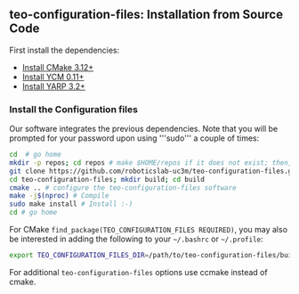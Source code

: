 ## teo-configuration-files: Installation from Source Code

First install the dependencies:

- [Install CMake 3.12+](https://github.com/roboticslab-uc3m/installation-guides/blob/master/install-cmake.md)
- [Install YCM 0.11+](https://github.com/roboticslab-uc3m/installation-guides/blob/master/install-ycm.md)
- [Install YARP 3.2+](https://github.com/roboticslab-uc3m/installation-guides/blob/master/install-yarp.md)

### Install the Configuration files

Our software integrates the previous dependencies. Note that you will be prompted for your password upon using '''sudo''' a couple of times:

```bash
cd  # go home
mkdir -p repos; cd repos # make $HOME/repos if it does not exist; then, enter it
git clone https://github.com/roboticslab-uc3m/teo-configuration-files.git # download teo-configuration-files software from the repository
cd teo-configuration-files; mkdir build; cd build
cmake .. # configure the teo-configuration-files software
make -j$(nproc) # Compile
sudo make install # Install :-)
cd # go home
```

For CMake `find_package(TEO_CONFIGURATION_FILES REQUIRED)`, you may also be interested in adding the following to your `~/.bashrc` or `~/.profile`:
```bash
export TEO_CONFIGURATION_FILES_DIR=/path/to/teo-configuration-files/build
```

For additional `teo-configuration-files` options use ccmake instead of cmake.
